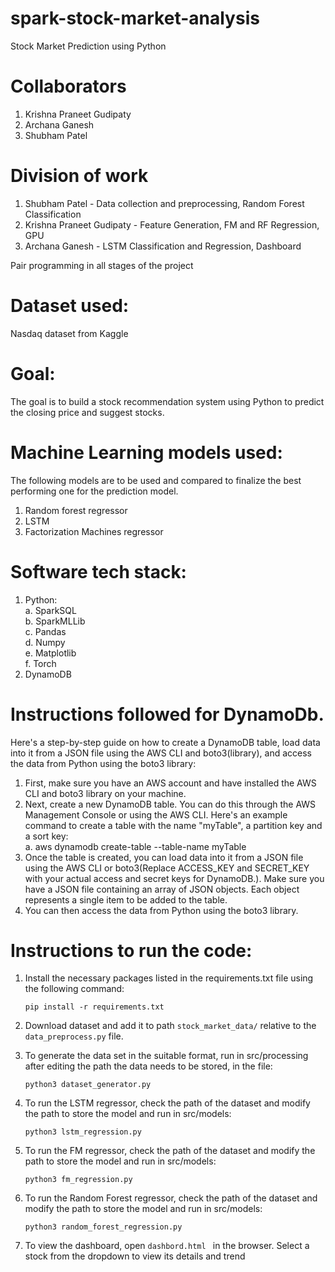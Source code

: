 # spark-stock-market-analysis
Stock Market Prediction using Python

# Collaborators
1. Krishna Praneet Gudipaty
2. Archana Ganesh 
3. Shubham Patel 

# Division of work
1. Shubham Patel - Data collection and preprocessing, Random Forest Classification
2. Krishna Praneet Gudipaty - Feature Generation, FM and RF Regression, GPU  
3. Archana Ganesh - LSTM Classification and  Regression, Dashboard

Pair programming in all stages of the project

# Dataset used: 
Nasdaq dataset from Kaggle

# Goal: 
The goal is to build a stock recommendation system using Python to predict the closing price and suggest stocks.

# Machine Learning models used: 
The following models are to be used and compared to finalize the best performing one for the prediction model.

1. Random forest regressor
2. LSTM
3. Factorization Machines regressor

# Software tech stack:
1. Python: <br>
   a. SparkSQL <br>
   b. SparkMLLib <br>
   c. Pandas <br>
   d. Numpy <br>
   e. Matplotlib <br>
   f. Torch <br>
2. DynamoDB

# Instructions followed for DynamoDb.
Here's a step-by-step guide on how to create a DynamoDB table, load data into it from a JSON file using the AWS CLI and boto3(library), and access the data from Python using the boto3 library:
1. First, make sure you have an AWS account and have installed the AWS CLI and boto3 library on your machine.
2. Next, create a new DynamoDB table. You can do this through the AWS Management Console or using the AWS CLI. Here's an example command to create a table with the name "myTable", a partition key  and a sort key:<br>
   a. aws dynamodb create-table --table-name myTable
3. Once the table is created, you can load data into it from a JSON file using the AWS CLI or boto3(Replace ACCESS_KEY and SECRET_KEY with your actual access and secret keys for DynamoDB.). Make sure you have a JSON file containing an array of JSON objects. Each object represents a single item to be added to the table.
4. You can then access the data from Python using the boto3 library.

# Instructions to run the code:
1. Install the necessary packages listed in the requirements.txt file using the following command:

   `pip install -r requirements.txt`

2. Download dataset and add it to path `stock_market_data/` relative to the `data_preprocess.py` file.

3. To generate the data set in the suitable format, run in src/processing after editing the path the data needs to be stored, in the file:

   `python3 dataset_generator.py`

4. To run the LSTM regressor, check the path of the dataset and modify the path to store the model and run in src/models:

   `python3 lstm_regression.py`

5. To run the FM regressor, check the path of the dataset and modify the path to store the model and run in src/models:

   `python3 fm_regression.py`

6. To run the Random Forest regressor, check the path of the dataset and modify the path to store the model and run in src/models:

   `python3 random_forest_regression.py`

7. To view the dashboard, open `dashbord.html ` in the browser. Select a stock from the dropdown to view its details and trend
